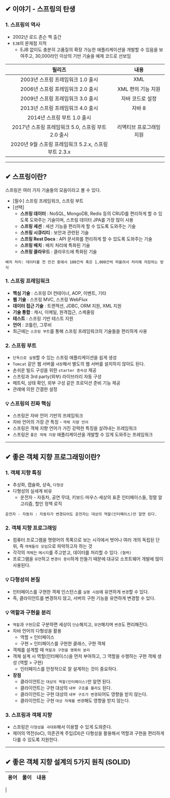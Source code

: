 ## ✔ 이야기 - 스프링의 탄생
### 1. 스프링의 역사
  - 2002년 로드 존슨 책 출간
  - `EJB`의 문제점 지적
    - EJB 없이도 충분히 고품질의 확장 가능한 애플리케이션을 개발할 수 있음을 보여주고, 30,000라인 이상의 기반 기술을 예제 코드로 선보임
 
  | 릴리즈 | 내용 |
  |:--------:|:--------:|
  | 2003년 스프링 프레임워크 1.0 출시 | XML |
  | 2006년 스프링 프레임워크 2.0 출시 | XML 편의 기능 지원 |
  | 2009년 스프링 프레임워크 3.0 출시 | 자바 코드로 설정 |
  | 2013년 스프링 프레임워크 4.0 출시 | 자바 8
  | 2014년 스프링 부트 1.0 출시 | |
  | 2017년 스프링 프레임워크 5.0, 스프링 부트 2.0 출시 | 리액티브 프로그래밍 지원 |
  | 2020년 9월 스프링 프레임워크 5.2.x, 스프링 부트 2.3.x | |
  
- - -
## ✔ 스프링이란?
스프링은 여러 가지 기술들의 모음이라고 볼 수 있다.
  - [필수] 스프링 프레임워크, 스프링 부트
  - [선택] 
    - __스프링 데이터__ : NoSQL, MongoDB, Redis 등의 CRUD를 편리하게 할 수 있도록 도와주는 기술이며, 스프링 데이터 JPA를 가장 많이 사용
    - __스프링 세션__ : 세션 기능을 편리하게 할 수 있도록 도와주는 기술
    - __스프링 시큐리티__ : 보안과 관련된 기술
    - __스프링 Rest Docs__ : API 문서화를 편리하게 할 수 있도록 도와주는 기술
    - __스프링 배치__ : 배치 처리에 특화된 기술
    - __스프링 클라우드__ : 클라우드에 특화된 기술
```
배치 처리: 데이터를 천 만건 중에서 100건씩 혹은 1,000건씩 퍼올려서 처리해 저장하는 방식
```

### 1. 스프링 프레임워크
- __핵심 기술__ : 스프링 DI 컨테이너, AOP, 이벤트, 기타
- __웹 기술__ : 스프링 MVC, 스프링 WebFlux
- __데이터 접근 기술__ : 트랜잭션, JDBC, ORM 지원, XML 지원
- __기술 통합__ : 캐시, 이메일, 원격접근, 스케줄링
- __테스트__ : 스프링 기반 테스트 지원
- __언어__ : 코틀린, 그루비
- 최근에는 `스프링 부트`를 통해 스프링 프레임워크의 기술들을 편리하게 사용

### 2. 스프링 부트
- `단독으로 실행`할 수 있는 스프링 애플리케이션을 쉽게 생성
- `Tomcat` 같은 웹 서버를 `내장`해서 별도의 웹 서버를 설치하지 않아도 된다.
- 손쉬운 빌드 구성을 위한 `starter 종속성` 제공
- 스프링과 3rd party(외부) 라이브러리 자동 구성
- 메트릭, 상태 확인, 외부 구성 같은 프로덕션 준비 기능 제공
- 관례에 의한 간결한 설정

### 💡 스프링의 진짜 핵심
- 스프링은 자바 언어 기반의 프레임워크
- 자바 언어의 가장 큰 특징 - `객체 지향 언어`
- 스프링은 객체 지향 언어가 가진 강력한 특징을 살려내는 프레임워크
- 스프링은 `좋은 객체 지향` 애플리케이션을 개발할 수 있게 도와주는 프레임워크

- - -
## ✔ 좋은 객체 지향 프로그래밍이란?
### 1. 객체 지향 특징
- 추상화, 캡슐화, 상속, `다형성`
- 다형성의 실세계 비유
  - 운전자 - 자동차, 공연 무대, 키보드·마우스·세상의 표준 인터페이스들, 정렬 알고리즘, 할인 정책 로직
```
운전자 - 자동차 : 자동차가 변경되어도 운전자는 대상의 역할(인터페이스)만 알면 된다.
```
### 2. 객체 지향 프로그래밍
- 컴퓨터 프로그램을 명령어의 목록으로 보는 시각에서 벗어나 여러 개의 독립된 단위, 즉 `객체들의 모임`으로 파악하고자 하는 것
- 각각의 `객체`는 `메시지`를 주고받고, 데이터를 처리할 수 있다. `(협력)`
- 프로그램을 `유연`하고 `변경이 용이`하게 만들기 때문에 대규모 소프트웨어 개발에 많이 사용된다.

### 💡 다형성의 본질
- 인터페이스를 구현한 객체 인스턴스를 `실행 시점`에 유연하게 `변경`할 수 있다.
- 즉, 클라이언트를 변경하지 않고, 서버의 구현 기능을 유연하게 변경할 수 있다.

### 💡 역할과 구현을 분리
- `역할`과 `구현`으로 구분하면 세상이 `단순`해지고, `유연`해지며 `변경`도 편리해진다.
- 자바 언어의 다형성을 활용
  - 역할 = 인터페이스
  - 구현 = 인터페이스를 구현한 클래스, 구현 객체
- 객체를 설계할 때 `역할과 구현을 명확히 분리`
- 객체 설계 시 역할(인터페이스)을 먼저 부여하고, 그 역할을 수행하는 구현 객체 생성 (역할 > 구현)
  - 인터페이스를 안정적으로 잘 설계하는 것이 중요하다.
- __장점__
  - 클라이언트는 `대상의 역할(인터페이스)`만 알면 된다.
  - 클라이언트는 구현 대상의 `내부 구조를 몰라도` 된다.
  - 클라이언트는 구현 대상의 `내부 구조가 변경`되어도 영향을 받지 않는다.
  - 클라이언트는 구현 `대상 자체를 변경`해도 영향을 받지 않는다.

### 3. 스프링과 객체 지향
- 스프링은 `다형성을 극대화`해서 이용할 수 있게 도와준다.
- 제어의 역전(IoC), 의존관계 주입(DI)은 다형성을 활용해서 역할과 구현을 편리하게 다룰 수 있도록 지원한다.

- - -
## ✔ 좋은 객체 지향 설계의 5가지 원칙 (SOLID)
| 용어 | 풀이 | 내용 |
|:--------:|:--------:|:--------:|
| 
